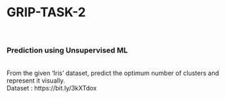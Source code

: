 <h1>GRIP-TASK-2</h1><br>
<h3>Prediction using Unsupervised ML</h3><br>
From the given ‘Iris’ dataset, predict the optimum number of clusters and represent it visually.<br>
Dataset : https://bit.ly/3kXTdox
